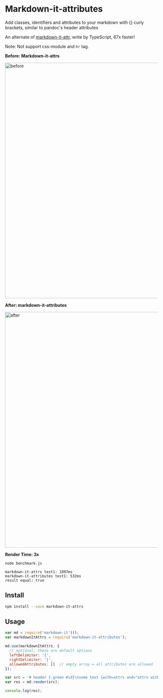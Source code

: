 # Markdown-it-attributes

Add classes, identifiers and attributes to your markdown with {} curly brackets, similar to pandoc's header attributes

An alternate of [markdown-it-attr](https://github.com/arve0/markdown-it-attrs), write by TypeScript, 67x faster!

Note: Not support css-module and `hr` tag.

**Before: Markdown-it-attrs**

<img width="775" alt="before" src="https://user-images.githubusercontent.com/7115690/163722498-9b1be126-a82b-4d4c-995c-94f8431b3744.png">

**After: markdown-it-attributes**

<img width="775" alt="after" src="https://user-images.githubusercontent.com/7115690/163722482-eda06281-af6c-4158-9419-d93b3505cb90.png">

**Render Time: 3x**

```
node benchmark.js

markdown-it-attrs test1: 1897ms
markdown-it-attributes test1: 532ms
result equal: true
```

## Install

```sh
npm install --save markdown-it-attrs
```

## Usage

```js
var md = require('markdown-it')();
var markdownItAttrs = require('markdown-it-attributes');

md.use(markdownItAttrs, {
  // optional, these are default options
  leftDelimiter: '{',
  rightDelimiter: '}',
  allowedAttributes: []  // empty array = all attributes are allowed
});

var src = '# header {.green #id}\nsome text {with=attrs and="attrs with space"}';
var res = md.render(src);

console.log(res);
```
